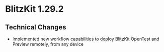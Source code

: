 # BlitzKit 1.29.2

## Technical Changes

- Implemented new workflow capabilities to deploy BlitzKit OpenTest and Preview remotely, from any device
